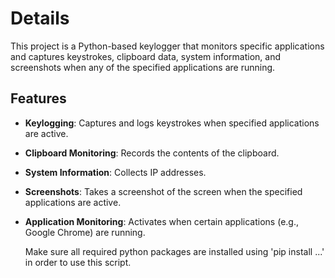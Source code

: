 # Details

This project is a Python-based keylogger that monitors specific applications and captures keystrokes, clipboard data, system information, and screenshots when any of the specified applications are running.

## Features
- **Keylogging**: Captures and logs keystrokes when specified applications are active.
- **Clipboard Monitoring**: Records the contents of the clipboard.
- **System Information**: Collects IP addresses.
- **Screenshots**: Takes a screenshot of the screen when the specified applications are active.
- **Application Monitoring**: Activates when certain applications (e.g., Google Chrome) are running.

  Make sure all required python packages are installed using 'pip install ...' in order to use this script.
